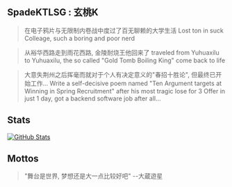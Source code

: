 ## SpadeKTLSG : 玄桃K

> 在电子鸦片与无限制内卷战中度过了百无聊赖的大学生活  Lost ton in suck Colleage, such a boring and poor nerd

> 从裕华西路走到雨花西路, 金陵耐烧王他回来了  traveled from Yuhuaxilu to Yuhuaxilu, the so called "Gold Tomb Boiling King" come back to life

> 大意失荆州之后挥毫而就对于个人有决定意义的"春招十胜论", 但最终已开始工作...  Write a self-decisive poem named "Ten Argument targets at Winning in Spring Recruitment" after his most tragic lose for 3 Offer in just 1 day, got a backend software job after all...


## Stats

<a href="https://github.com/SpadeKtlsg">
  <img align="center" alt="GitHub Stats" src="https://github-readme-stats.vercel.app/api?username=SpadeKTLSG&show_icons=true&include_all_commits=true" />
</a>

## Mottos

>"舞台是世界, 梦想还是大一点比较好吧"  --大蔵遊星
